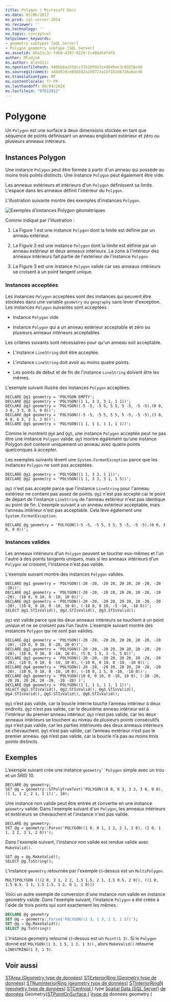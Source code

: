 ```yaml
---
title: Polygon | Microsoft Docs
ms.date: 03/06/2017
ms.prod: sql-server-2014
ms.reviewer: ''
ms.technology: ''
ms.topic: conceptual
helpviewer_keywords:
- geometry subtypes [SQL Server]
- Polygon geometry subtype [SQL Server]
ms.assetid: b6a21c3c-fdb8-4187-8229-1c488454fdfb
author: MladjoA
ms.author: mlandzic
ms.openlocfilehash: 040bb8a2558cc57b1b99a3ce984bec3c8925bc0d
ms.sourcegitcommit: ad4d92dce894592a259721a1571b1d8736abacdb
ms.translationtype: MT
ms.contentlocale: fr-FR
ms.lasthandoff: 08/04/2020
ms.locfileid: "87613912"
---
```

# <a name="polygon"></a>Polygone
  Un `Polygon` est une surface à deux dimensions stockée en tant que séquence de points définissant un anneau englobant extérieur et zéro ou plusieurs anneaux intérieurs.

## <a name="polygon-instances"></a>Instances Polygon
 Une instance `Polygon` peut être formée à partir d'un anneau qui possède au moins trois points distincts. Une instance `Polygon` peut également être vide.

 Les anneaux extérieurs et intérieurs d'un `Polygon` définissent sa limite. L'espace dans les anneaux définit l'intérieur du `Polygon`.

 L'illustration suivante montre des exemples d'instances `Polygon`.

 ![Exemples d'instances Polygon géométriques](../../database-engine/media/polygon.gif "Exemples d'instances Polygon géométriques")

 Comme indiqué par l'illustration :

1.  La Figure 1 est une instance `Polygon` dont la limite est définie par un anneau extérieur.

2.  La Figure 2 est une instance `Polygon` dont la limite est définie par un anneau extérieur et deux anneaux intérieurs. La zone à l'intérieur des anneaux intérieurs fait partie de l'extérieur de l'instance `Polygon`.

3.  La Figure 3 est une instance `Polygon` valide car ses anneaux intérieurs se croisent à un point tangent unique.

### <a name="accepted-instances"></a>Instances acceptées
 Les instances `Polygon` acceptées sont des instances qui peuvent être stockées dans une variable `geometry` ou `geography` sans lever d'exception. Les instances `Polygon` suivantes sont acceptées :

-   Instance `Polygon` vide

-   Instance `Polygon` qui a un anneau extérieur acceptable et zéro ou plusieurs anneaux intérieurs acceptables

 Les critères suivants sont nécessaires pour qu'un anneau soit acceptable.

-   L'instance `LineString` doit être acceptée.

-   L'instance `LineString` doit avoir au moins quatre points.

-   Les points de début et de fin de l'instance `LineString` doivent être les mêmes.

 L'exemple suivant illustre des instances `Polygon` acceptées.

```
DECLARE @g1 geometry = 'POLYGON EMPTY';
DECLARE @g2 geometry = 'POLYGON((1 1, 3 3, 3 1, 1 1))';
DECLARE @g3 geometry = 'POLYGON((-5 -5, -5 5, 5 5, 5 -5, -5 -5),(0 0, 3 0, 3 3, 0 3, 0 0))';
DECLARE @g4 geometry = 'POLYGON((-5 -5, -5 5, 5 5, 5 -5, -5 -5),(3 0, 6 0, 6 3, 3 3, 3 0))';
DECLARE @g5 geometry = 'POLYGON((1 1, 1 1, 1 1, 1 1))';
```

 Comme le montrent `@g4` and `@g5`, une instance `Polygon` acceptée peut ne pas être une instance `Polygon` valide. `@g5` montre également qu’une instance Polygon doit contenir uniquement un anneau avec quatre points quelconques à accepter.

 Les exemples suivants lèvent une `System.FormatException` parce que les instances `Polygon` ne sont pas acceptées.

```
DECLARE @g1 geometry = 'POLYGON((1 1, 3 3, 1 1))';
DECLARE @g2 geometry = 'POLYGON((1 1, 3 3, 3 1, 1 5))';
```

 `@g1` n'est pas accepté parce que l'instance `LineString` pour l'anneau extérieur ne contient pas assez de points. `@g2` n'est pas accepté car le point de départ de l'instance `LineString` de l'anneau extérieur n'est pas identique au point de fin. L'exemple suivant a un anneau extérieur acceptable, mais l'anneau intérieur n'est pas acceptable. Cela lève également une `System.FormatException`.

```
DECLARE @g geometry = 'POLYGON((-5 -5, -5 5, 5 5, 5 -5, -5 -5),(0 0, 3 0, 0 0))';
```

### <a name="valid-instances"></a>Instances valides
 Les anneaux intérieurs d'un `Polygon` peuvent se toucher eux-mêmes et l'un l'autre à des points tangents uniques, mais si les anneaux intérieurs d'un `Polygon` se croisent, l'instance n'est pas valide.

 L'exemple suivant montre des instances `Polygon` valides.

```
DECLARE @g1 geometry = 'POLYGON((-20 -20, -20 20, 20 20, 20 -20, -20 -20))';
DECLARE @g2 geometry = 'POLYGON((-20 -20, -20 20, 20 20, 20 -20, -20 -20), (10 0, 0 10, 0 -10, 10 0))';
DECLARE @g3 geometry = 'POLYGON((-20 -20, -20 20, 20 20, 20 -20, -20 -20), (10 0, 0 10, 0 -10, 10 0), (-10 0, 0 10, -5 -10, -10 0))';
SELECT @g1.STIsValid(), @g2.STIsValid(), @g3.STIsValid();
```

 `@g3` est valide parce que les deux anneaux intérieurs se touchent à un point unique et ne se croisent pas l’un l’autre. L'exemple suivant montre des instances `Polygon` qui ne sont pas valides.

```
DECLARE @g1 geometry = 'POLYGON((-20 -20, -20 20, 20 20, 20 -20, -20 -20), (20 0, 0 10, 0 -20, 20 0))';
DECLARE @g2 geometry = 'POLYGON((-20 -20, -20 20, 20 20, 20 -20, -20 -20), (10 0, 0 10, 0 -10, 10 0), (5 0, 1 5, 1 -5, 5 0))';
DECLARE @g3 geometry = 'POLYGON((-20 -20, -20 20, 20 20, 20 -20, -20 -20), (10 0, 0 10, 0 -10, 10 0), (-10 0, 0 10, 0 -10, -10 0))';
DECLARE @g4 geometry = 'POLYGON((-20 -20, -20 20, 20 20, 20 -20, -20 -20), (10 0, 0 10, 0 -10, 10 0), (-10 0, 1 5, 0 -10, -10 0))';
DECLARE @g5 geometry = 'POLYGON((10 0, 0 10, 0 -10, 10 0), (-20 -20, -20 20, 20 20, 20 -20, -20 -20) )';
DECLARE @g6 geometry = 'POLYGON((1 1, 1 1, 1 1, 1 1))';
SELECT @g1.STIsValid(), @g2.STIsValid(), @g3.STIsValid(), @g4.STIsValid(), @g5.STIsValid(), @g6.STIsValid();
```

 `@g1` n’est pas valide, car la boucle interne touche l’anneau intérieur à deux endroits. `@g2` n’est pas valide, car le deuxième anneau intérieur est à l’intérieur du premier anneau intérieur. `@g3` n’est pas valide, car les deux anneaux intérieurs se touchent au niveau de plusieurs points consécutifs. `@g4` n’est pas valide, car les parties intérieures des deux anneaux intérieurs se chevauchent. `@g5` n’est pas valide, car l’anneau extérieur n’est pas le premier anneau. `@g6` n’est pas valide, car la boucle n’a pas au moins trois points distincts.

## <a name="examples"></a>Exemples
 L’exemple suivant crée une instance `geometry``Polygon` simple avec un trou et un SRID 10.

```
DECLARE @g geometry;
SET @g = geometry::STPolyFromText('POLYGON((0 0, 0 3, 3 3, 3 0, 0 0), (1 1, 1 2, 2 1, 1 1))', 10);
```

 Une instance non valide peut être entrée et convertie en une instance `geometry` valide. Dans l'exemple suivant d'un `Polygon`, les anneaux intérieurs et extérieurs se chevauchent et l'instance n'est pas valide.

```
DECLARE @g geometry;
SET @g = geometry::Parse('POLYGON((1 0, 0 1, 1 2, 2 1, 1 0), (2 0, 1 1, 2 2, 3 1, 2 0))');
```

 Dans l'exemple suivant, l'instance non valide est rendue valide avec `MakeValid()`.

```
SET @g = @g.MakeValid();
SELECT @g.ToString();
```

 L'instance `geometry` retournée par l'exemple ci-dessus est un `MultiPolygon`.

```
MULTIPOLYGON (((2 0, 3 1, 2 2, 1.5 1.5, 2 1, 1.5 0.5, 2 0)), ((1 0, 1.5 0.5, 1 1, 1.5 1.5, 1 2, 0 1, 1 0)))
```

 Voici un autre exemple de conversion d'une instance non valide en instance geometry valide. Dans l'exemple suivant, l'instance `Polygon` a été créée à l'aide de trois points qui sont exactement les mêmes :

```sql
DECLARE @g geometry
SET @g = geometry::Parse('POLYGON((1 3, 1 3, 1 3, 1 3))');
SET @g = @g.MakeValid();
SELECT @g.ToString()
```

 L'instance geometry retourné ci-dessus est un `Point(1 3)`.  Si le `Polygon` donné est `POLYGON((1 3, 1 5, 1 3, 1 3))` , alors `MakeValid()` retourne `LINESTRING(1 3, 1 5)`.

## <a name="see-also"></a>Voir aussi
 [STArea &#40;Geometry type de données&#41;](/sql/t-sql/spatial-geometry/starea-geometry-data-type) [STExteriorRing &#40;Geometry type de données&#41;](/sql/t-sql/spatial-geometry/stexteriorring-geometry-data-type) [STNumInteriorRing &#40;geometry type de données&#41;](/sql/t-sql/spatial-geometry/stnuminteriorring-geometry-data-type) [STInteriorRingN &#40;geometry type de données&#41;](/sql/t-sql/spatial-geometry/stinteriorringn-geometry-data-type) [STCentroid &#40;](/sql/t-sql/spatial-geometry/stcentroid-geometry-data-type) type [Spatial Data &#40;SQL Server&#41;](../spatial/spatial-data-sql-server.md) [de données](/sql/t-sql/spatial-geography/stisvalid-geography-data-type) Geometry&#41;[STPointOnSurface &#40;](/sql/t-sql/spatial-geometry/stpointonsurface-geometry-data-type) [&#41;type de](/sql/t-sql/spatial-geometry/stisvalid-geometry-data-type) données geometry [&#40;](../spatial/polygon.md)


